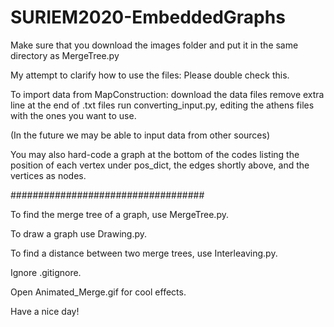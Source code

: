 # SURIEM2020-EmbeddedGraphs

Make sure that you download the images folder and put it in the same directory as MergeTree.py

My attempt to clarify how to use the files:
Please double check this.

To import data from MapConstruction:
    download the data files
    remove extra line at the end of .txt files
    run converting_input.py, editing the athens files with the ones you want to use.

(In the future we may be able to input data from other sources)

You may also hard-code a graph at the bottom of the codes listing the position of each vertex under pos_dict, the edges shortly above, and the vertices as nodes.

###################################

To find the merge tree of a graph, use MergeTree.py.

To draw a graph use Drawing.py.

To find a distance between two merge trees, use Interleaving.py.

Ignore .gitignore.

Open Animated_Merge.gif for cool effects.

Have a nice day!
